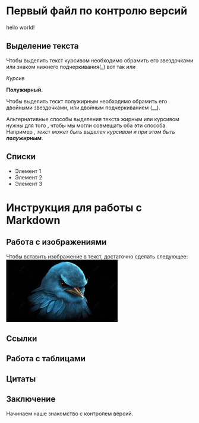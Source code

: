 # Первый файл по контролю версий 
hello world!

## Выделение текста

Чтобы выделить текст курсивом необходимо обрамить его звездочками или знаком нижнего подчеркивания(_) вот так _или_

*Курсив*

**Полужирный.**

Чтобы выделить тескт полужирным необходимо обрамить его двойными звездочками, или двойным подчеркиванием (__).

Альтернативные способы выделения текста жирным или курсивом нужны для того , чтобы мы могли совмещать оба эти способа. Например , _текст может быть выделен курсивом и при этом быть **полужирным**_. 

## Списки
* Элемент 1
* Элемент 2
* Элемент 3

# Инструкция для работы с Markdown

## Работа с изображениями

Чтобы вставить изображение в текст, достаточно сделать следующее:
![Привет это орел!](gitimages.jpg)

## Ссылки

## Работа с таблицами

## Цитаты

## Заключение


Начинаем наше знакомство с контролем версий.
